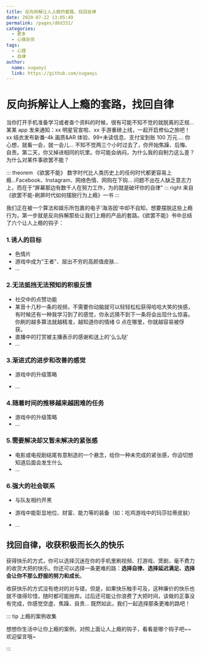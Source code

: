 ```yaml
---
title: 反向拆解让人上瘾的套路，找回自律
date: 2020-07-22 13:05:49
permalink: /pages/d6d331/
categories:
  - 更多
  - 心情杂货
tags:
  - 心理
  - 自律
author:
  name: xugaoyi
  link: https://github.com/xugaoyi
---
```


# 反向拆解让人上瘾的套路，找回自律

当你打开手机准备学习或者查个资料的时候，很有可能不知不觉的就脱离的正规... 某某 app 发来通知：xx 明星官宣啦、xx 手游重磅上线，一起开启修仙之旅吧！ xx 结衣发布新番-4k 画质&AR 体验、99+未读信息、支付宝到账 100 万元.... 你心想，就看一会，就一会儿... 不知不觉两三个小时过去了，你开始焦躁、后悔、自责。第二天，你又掉进相同的坑里。你可能会纳闷，为什么我的自制力这么差？为什么对某件事欲罢不能？

<!-- more -->

::: theorem 《欲罢不能》
数字时代比人类历史上的任何时代都更容易上瘾...Facebook、Instagram、网络色情、网购在下钩... 问题不出在人缺乏意志力上，而在于“屏幕那边有数千人在努力工作，为的就是破坏你的自律”
::: right
来自《欲罢不能-刷屏时代如何摆脱行为上瘾》一书
:::

我们正在被一个算法和娱乐所包裹的电子'海洛因'中却不自知，想要摆脱这些上瘾行为，第一步就是反向拆解那些让我们上瘾的产品的套路。《欲罢不能》书中总结了六个让人上瘾的钩子：

### 1.诱人的目标

- 色情片
- 游戏中成为"王者"、层出不穷的高颜值皮肤...
- ...

### 2.无法抵挡无法预知的积极反馈

- 社交中的点赞功能
- 某音十几秒一条的视频，不需要你动脑就可以轻轻松松获得哈哈大笑的快感，有时候还有一种我学习到了的感觉，你永远猜不到下一条将会出现什么惊喜。你刷的越多算法就越精准，越知道你的情绪 G 点在哪里，你就越容易被俘获。
- 直播中的打赏被主播表示的感谢和送上的'么么哒'
- ...

### 3.渐进式的进步和改善的感觉

- 游戏中的升级策略

- ...

### 4.随着时间的推移越来越困难的任务

- 游戏中的升级策略
- ...

### 5.需要解决却又暂未解决的紧张感

- 电影或电视剧结尾有意制造的一个悬念，给你一种未完成的紧张感，你迫切想知道后面会发生什么
- ...

### 6.强大的社会联系

- 与队友相约开黑

- 游戏中能彰显地位、财富、能力等的装备（如：吃鸡游戏中的玛莎拉蒂皮肤）

- ...

## 找回自律，收获积极而长久的快乐

获得快乐的方式，你可以选择沉迷在你的手机里刷视频、打游戏、煲剧，毫不费力的收货大把的快乐。你还可以选择一条更难的路：**选择自律、选择延迟满足、选择会让你不那么舒服的努力和成长**。

收获快乐的方式没有绝对的对与错，但是，如果快乐触手可及，这种廉价的快乐也就不值得珍惜，随时都可能抛弃。过后还可能让你浪费了大把时间，该做的正事没有完成，你感觉空虚、焦躁、自责... 既然如此，我们一起选择那条更难的路吧！

::: tip 上瘾的案例收集

想想你生活中让你上瘾的案例，对照上面让人上瘾的钩子，看看是哪个钩子吧~~欢迎留言哦~

:::

